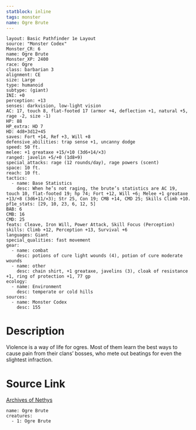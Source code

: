```yaml
---
statblock: inline
tags: monster
name: Ogre Brute
---
```

```statblock
layout: Basic Pathfinder 1e Layout
source: "Monster Codex"
Monster_CR: 6
name: Ogre Brute
Monster_XP: 2400
race: Ogre
class: barbarian 3
alignment: CE
size: Large
type: humanoid
subtype: (giant)
INI: +0
perception: +13
senses: darkvision, low-light vision
AC: 17, touch 8, flat-footed 17 (armor +4, deflection +1, natural +5, rage -2, size -1)
HP: 88
HP_extra: HD 7
HD: 4d8+3d12+45
saves: Fort +14, Ref +3, Will +8
defensive_abilities: trap sense +1, uncanny dodge
speed: 50 ft.
melee: +1 greataxe +15/+10 (3d6+14/×3)
ranged: javelin +5/+0 (1d8+9)
special_attacks: rage (12 rounds/day), rage powers (scent)
space: 10 ft.
reach: 10 ft.
tactics:
  - name: Base Statistics
    desc: When he’s not raging, the brute’s statistics are AC 19, touch 10, flat-footed 19; hp 74; Fort +12, Will +6; Melee +1 greataxe +13/+8 (3d6+11/×3); Str 25, Con 19; CMB +14, CMD 25; Skills Climb +10.
pf1e_stats: [29, 10, 23, 6, 12, 5]
BAB: 6
CMB: 16
CMD: 25
feats: Cleave, Iron Will, Power Attack, Skill Focus (Perception)
skills: Climb +12, Perception +13, Survival +6
languages: Giant
special_qualities: fast movement
gear:
  - name: combat
    desc: potions of cure light wounds (4), potion of cure moderate wounds
  - name: other
    desc: chain shirt, +1 greataxe, javelins (3), cloak of resistance +1, ring of protection +1, 77 gp
ecology:
  - name: Environment
    desc: temperate or cold hills
sources:
  - name: Monster Codex
    desc: 155
```
# Description
Violence is a way of life for ogres. Most of them learn the best ways to cause pain from their clans’ bosses, who mete out beatings for even the slightest infraction.
# Source Link
[Archives of Nethys](https://aonprd.com/MonsterDisplay.aspx?ItemName=Ogre%20Brute)
```encounter-table
name: Ogre Brute
creatures:
  - 1: Ogre Brute
```
